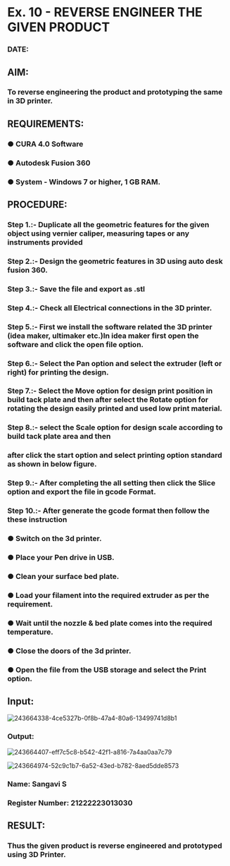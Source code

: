 # Ex. 10 - REVERSE ENGINEER THE GIVEN PRODUCT

### DATE: 

## AIM: 
### To reverse engineering the product and prototyping the same in 3D printer.

## REQUIREMENTS:
### ●	CURA 4.0 Software
### ●	 Autodesk Fusion 360
### ●	 System - Windows 7 or higher, 1 GB RAM.

## PROCEDURE:
### Step 1.:- Duplicate all the geometric features for the given object using vernier caliper, measuring tapes or any instruments provided
### Step 2.:- Design the geometric features in 3D using auto desk fusion 360.
### Step 3.:- Save the file and export as .stl
### Step 4.:- Check all Electrical connections in the 3D printer.
### Step 5.:- First we install the software related the 3D printer (idea maker, ultimaker etc.)In idea maker first open the software and click the open file option.
### Step 6.:- Select the Pan option and select the extruder (left or right) for printing the design.
### Step 7.:- Select the Move option for design print position in build tack plate and then after select the Rotate option for rotating the design easily printed and used low print material.
### Step 8.:- select the Scale option for design scale according to build tack plate area and then
### after click the start option and select printing option standard as shown in below figure.
### Step 9.:- After completing the all setting then click the Slice option and export the file in gcode Format.
### Step 10.:- After generate the gcode format then follow the these instruction 
  ###   ●	Switch on the 3d printer.
  ###   ●	Place your Pen drive in USB.
  ###   ●	Clean your surface bed plate.
  ###   ●	Load your filament into the required extruder as per the requirement.
  ###   ●	Wait until the nozzle & bed plate comes into the required temperature.
  ###   ●	Close the doors of the 3d printer.
  ###   ●	Open the file from the USB storage and select the Print option.

## Input:


![243664338-4ce5327b-0f8b-47a4-80a6-13499741d8b1](https://github.com/Sangavi-suresh/Ex.-10---REVERSE-ENGINEER-THE-GIVEN-PRODUCT/assets/118541861/5fb249b9-8391-4f65-8367-de920ddf582d)


### Output:
![243664407-eff7c5c8-b542-42f1-a816-7a4aa0aa7c79](https://github.com/Sangavi-suresh/Ex.-10---REVERSE-ENGINEER-THE-GIVEN-PRODUCT/assets/118541861/c93a3758-8666-481c-b848-01e2e19db516)


![243664974-52c9c1b7-6a52-43ed-b782-8aed5dde8573](https://github.com/Sangavi-suresh/Ex.-10---REVERSE-ENGINEER-THE-GIVEN-PRODUCT/assets/118541861/49e7c814-4b2f-4b76-9e73-385c862c273d)








### Name: Sangavi S
### Register Number: 21222223013030

## RESULT:
###   Thus the given product is reverse engineered and prototyped using 3D Printer.
